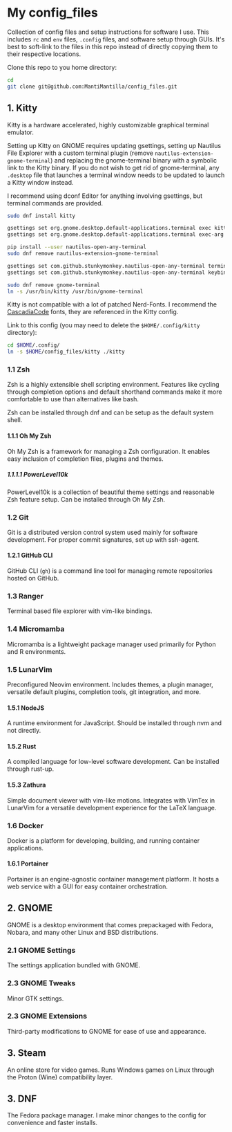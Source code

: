 # My config_files

Collection of config files and setup instructions for software I use. This includes `rc` and `env` files, `.config` files, and software setup through GUIs.
It's best to soft-link to the files in this repo instead of directly copying them to their respective locations.

Clone this repo to you home directory:

```zsh
cd
git clone git@github.com:MantiMantilla/config_files.git
```

## 1. Kitty

Kitty is a hardware accelerated, highly customizable graphical terminal emulator.

Setting up Kitty on GNOME requires updating gsettings, setting up Nautilus File Explorer with a custom terminal plugin (remove `nautilus-extension-gnome-terminal`) and replacing the gnome-terminal binary with a symbolic link to the Kitty binary. If you do not wish to get rid of gnome-terminal, any `.desktop` file that launches a terminal window needs to be updated to launch a Kitty window instead.

I recommend using dconf Editor for anything involving gsettings, but terminal commands are provided.

```zsh
sudo dnf install kitty
```

```zsh
gsettings set org.gnome.desktop.default-applications.terminal exec kitty
gsettings set org.gnome.desktop.default-applications.terminal exec-arg command
```

```zsh
pip install --user nautilus-open-any-terminal
sudo dnf remove nautilus-extension-gnome-terminal
```

```zsh
gsettings set com.github.stunkymonkey.nautilus-open-any-terminal terminal kitty
gsettings set com.github.stunkymonkey.nautilus-open-any-terminal keybindings '<Ctrl><Alt>t'
```

```zsh
sudo dnf remove gnome-terminal
ln -s /usr/bin/kitty /usr/bin/gnome-terminal
```

Kitty is not compatible with a lot of patched Nerd-Fonts. I recommend the [CascadiaCode](https://github.com/ryanoasis/nerd-fonts/releases) fonts, they are referenced in the Kitty config.

Link to this config (you may need to delete the `$HOME/.config/kitty` directory):

```zsh
cd $HOME/.config/
ln -s $HOME/config_files/kitty ./kitty
```

### 1.1 Zsh

Zsh is a highly extensible shell scripting environment. Features like cycling through completion options and default shorthand commands make it more comfortable to use than alternatives like bash.

Zsh can be installed through dnf and can be setup as the default system shell.

#### 1.1.1 Oh My Zsh

Oh My Zsh is a framework for managing a Zsh configuration. It enables easy inclusion of completion files, plugins and themes.

##### 1.1.1.1 PowerLevel10k

PowerLevel10k is a collection of beautiful theme settings and reasonable Zsh feature setup. Can be installed through Oh My Zsh.

### 1.2 Git

Git is a distributed version control system used mainly for software development. For proper commit signatures, set up with ssh-agent.

#### 1.2.1 GitHub CLI

GitHub CLI (`gh`) is a command line tool for managing remote repositories hosted on GitHub.

### 1.3 Ranger

Terminal based file explorer with vim-like bindings.

### 1.4 Micromamba

Micromamba is a lightweight package manager used primarily for Python and R environments.

### 1.5 LunarVim

Preconfigured Neovim environment. Includes themes, a plugin manager, versatile default plugins, completion tools, git integration, and more.

#### 1.5.1 NodeJS

A runtime environment for JavaScript. Should be installed through nvm and not directly.

#### 1.5.2 Rust

A compiled language for low-level software development. Can be installed through rust-up.

#### 1.5.3 Zathura

Simple document viewer with vim-like motions. Integrates with VimTex in LunarVim for a versatile development experience for the LaTeX language.

### 1.6 Docker

Docker is a platform for developing, building, and running container applications.

#### 1.6.1 Portainer

Portainer is an engine-agnostic container management platform. It hosts a web service with a GUI for easy container orchestration.

## 2. GNOME

GNOME is a desktop environment that comes prepackaged with Fedora, Nobara, and many other Linux and BSD distributions.

### 2.1 GNOME Settings

The settings application bundled with GNOME.

### 2.3 GNOME Tweaks

Minor GTK settings.

### 2.3 GNOME Extensions

Third-party modifications to GNOME for ease of use and appearance.

## 3. Steam

An online store for video games. Runs Windows games on Linux through the Proton (Wine) compatibility layer.

## 3. DNF

The Fedora package manager. I make minor changes to the config for convenience and faster installs.
